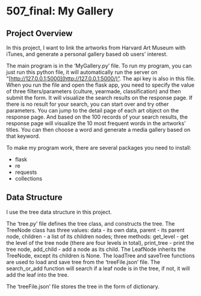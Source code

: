 # 507_final: My Gallery

## Project Overview
In this project, I want to link the artworks from Harvard Art Museum with iTunes, and generate a personal gallery based ob users' interest.

The main program is in the ‘MyGallery.py’ file. To run my program, you can just run this python file, it will automatically run the server on “[http://127.0.0.1:5000](http://127.0.0.1:5000/)”. The api key is also in this file. When you run the file and open the flask app, you need to specify the value of three filters/parameters (culture, yearmade, classification) and then submit the form. It will visualize the search results on the response page. If there is no result for your search, you can start over and try other parameters. You can jump to the detail page of each art object on the response page. And based on the 100 records of your search results, the response page will visualize the 10 most frequent words in the artworks’ titles. You can then choose a word and generate a media gallery based on that keyword.

To make my program work, there are several packages you need to install: 

- flask
- re
- requests
- collections

## Data Structure

I use the tree data structure in this project.

The ‘tree.py’ file defines the tree class, and constructs the tree.
The TreeNode class has three values: data - its own data, parent - its parent node, children - a list of its children nodes; three methods: get_level - get the level of the tree node (there are four levels in total), print_tree - print the tree node, add_child - add a node as its child.
The LeafNode inherits the TreeNode, except its children is None.
The loadTree and saveTree functions are used to load and save tree from the ‘treeFile.json’ file. 
The search_or_add function will search if a leaf node is in the tree, if not, it will add the leaf into the tree.

The ‘treeFile.json’ file stores the tree in the form of dictionary.


